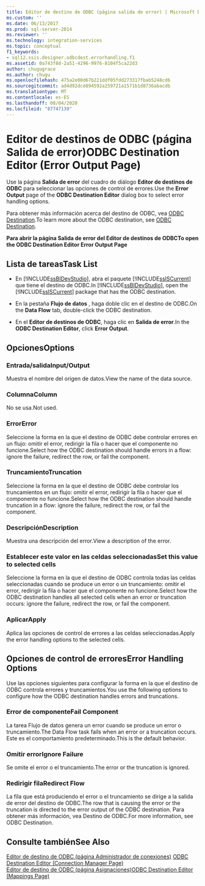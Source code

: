 ```yaml
---
title: Editor de destino de ODBC (página salida de error) | Microsoft Docs
ms.custom: ''
ms.date: 06/13/2017
ms.prod: sql-server-2014
ms.reviewer: ''
ms.technology: integration-services
ms.topic: conceptual
f1_keywords:
- sql12.ssis.designer.odbcdest.errorhandling.f1
ms.assetid: 0a743f8d-2a51-4296-9976-8104f5ca22d3
author: chugugrace
ms.author: chugu
ms.openlocfilehash: 475a2e00d67b221ddf05fdd273317fbab5248cd6
ms.sourcegitcommit: ad4d92dce894592a259721a1571b1d8736abacdb
ms.translationtype: MT
ms.contentlocale: es-ES
ms.lasthandoff: 08/04/2020
ms.locfileid: "87747139"
---
```

# <a name="odbc-destination-editor-error-output-page"></a><span data-ttu-id="a5c36-102">Editor de destinos de ODBC (página Salida de error)</span><span class="sxs-lookup"><span data-stu-id="a5c36-102">ODBC Destination Editor (Error Output Page)</span></span>
  <span data-ttu-id="a5c36-103">Use la página **Salida de error** del cuadro de diálogo **Editor de destinos de ODBC** para seleccionar las opciones de control de errores.</span><span class="sxs-lookup"><span data-stu-id="a5c36-103">Use the **Error Output** page of the **ODBC Destination Editor** dialog box to select error handling options.</span></span>  
  
 <span data-ttu-id="a5c36-104">Para obtener más información acerca del destino de ODBC, vea [ODBC Destination](data-flow/odbc-destination.md).</span><span class="sxs-lookup"><span data-stu-id="a5c36-104">To learn more about the ODBC destination, see [ODBC Destination](data-flow/odbc-destination.md).</span></span>  
  
 <span data-ttu-id="a5c36-105">**Para abrir la página Salida de error del Editor de destinos de ODBC**</span><span class="sxs-lookup"><span data-stu-id="a5c36-105">**To open the ODBC Destination Editor Error Output Page**</span></span>  
  
## <a name="task-list"></a><span data-ttu-id="a5c36-106">Lista de tareas</span><span class="sxs-lookup"><span data-stu-id="a5c36-106">Task List</span></span>  
  
-   <span data-ttu-id="a5c36-107">En [!INCLUDE[ssBIDevStudio](../includes/ssbidevstudio-md.md)], abra el paquete [!INCLUDE[ssISCurrent](../includes/ssiscurrent-md.md)] que tiene el destino de ODBC.</span><span class="sxs-lookup"><span data-stu-id="a5c36-107">In [!INCLUDE[ssBIDevStudio](../includes/ssbidevstudio-md.md)], open the [!INCLUDE[ssISCurrent](../includes/ssiscurrent-md.md)] package that has the ODBC destination.</span></span>  
  
-   <span data-ttu-id="a5c36-108">En la pestaña **Flujo de datos** , haga doble clic en el destino de ODBC.</span><span class="sxs-lookup"><span data-stu-id="a5c36-108">On the **Data Flow** tab, double-click the ODBC destination.</span></span>  
  
-   <span data-ttu-id="a5c36-109">En el **Editor de destinos de ODBC**, haga clic en **Salida de error**.</span><span class="sxs-lookup"><span data-stu-id="a5c36-109">In the **ODBC Destination Editor**, click **Error Output**.</span></span>  
  
## <a name="options"></a><span data-ttu-id="a5c36-110">Opciones</span><span class="sxs-lookup"><span data-stu-id="a5c36-110">Options</span></span>  
  
### <a name="inputoutput"></a><span data-ttu-id="a5c36-111">Entrada/salida</span><span class="sxs-lookup"><span data-stu-id="a5c36-111">Input/Output</span></span>  
 <span data-ttu-id="a5c36-112">Muestra el nombre del origen de datos.</span><span class="sxs-lookup"><span data-stu-id="a5c36-112">View the name of the data source.</span></span>  
  
### <a name="column"></a><span data-ttu-id="a5c36-113">Columna</span><span class="sxs-lookup"><span data-stu-id="a5c36-113">Column</span></span>  
 <span data-ttu-id="a5c36-114">No se usa.</span><span class="sxs-lookup"><span data-stu-id="a5c36-114">Not used.</span></span>  
  
### <a name="error"></a><span data-ttu-id="a5c36-115">Error</span><span class="sxs-lookup"><span data-stu-id="a5c36-115">Error</span></span>  
 <span data-ttu-id="a5c36-116">Seleccione la forma en la que el destino de ODBC debe controlar errores en un flujo: omitir el error, redirigir la fila o hacer que el componente no funcione.</span><span class="sxs-lookup"><span data-stu-id="a5c36-116">Select how the ODBC destination should handle errors in a flow: ignore the failure, redirect the row, or fail the component.</span></span>  
  
### <a name="truncation"></a><span data-ttu-id="a5c36-117">Truncamiento</span><span class="sxs-lookup"><span data-stu-id="a5c36-117">Truncation</span></span>  
 <span data-ttu-id="a5c36-118">Seleccione la forma en la que el destino de ODBC debe controlar los truncamientos en un flujo: omitir el error, redirigir la fila o hacer que el componente no funcione.</span><span class="sxs-lookup"><span data-stu-id="a5c36-118">Select how the ODBC destination should handle truncation in a flow: ignore the failure, redirect the row, or fail the component.</span></span>  
  
### <a name="description"></a><span data-ttu-id="a5c36-119">Descripción</span><span class="sxs-lookup"><span data-stu-id="a5c36-119">Description</span></span>  
 <span data-ttu-id="a5c36-120">Muestra una descripción del error.</span><span class="sxs-lookup"><span data-stu-id="a5c36-120">View a description of the error.</span></span>  
  
### <a name="set-this-value-to-selected-cells"></a><span data-ttu-id="a5c36-121">Establecer este valor en las celdas seleccionadas</span><span class="sxs-lookup"><span data-stu-id="a5c36-121">Set this value to selected cells</span></span>  
 <span data-ttu-id="a5c36-122">Seleccione la forma en la que el destino de ODBC controla todas las celdas seleccionadas cuando se produce un error o un truncamiento: omitir el error, redirigir la fila o hacer que el componente no funcione.</span><span class="sxs-lookup"><span data-stu-id="a5c36-122">Select how the ODBC destination handles all selected cells when an error or truncation occurs: ignore the failure, redirect the row, or fail the component.</span></span>  
  
### <a name="apply"></a><span data-ttu-id="a5c36-123">Aplicar</span><span class="sxs-lookup"><span data-stu-id="a5c36-123">Apply</span></span>  
 <span data-ttu-id="a5c36-124">Aplica las opciones de control de errores a las celdas seleccionadas.</span><span class="sxs-lookup"><span data-stu-id="a5c36-124">Apply the error handling options to the selected cells.</span></span>  
  
## <a name="error-handling-options"></a><span data-ttu-id="a5c36-125">Opciones de control de errores</span><span class="sxs-lookup"><span data-stu-id="a5c36-125">Error Handling Options</span></span>  
 <span data-ttu-id="a5c36-126">Use las opciones siguientes para configurar la forma en la que el destino de ODBC controla errores y truncamientos.</span><span class="sxs-lookup"><span data-stu-id="a5c36-126">You use the following options to configure how the ODBC destination handles errors and truncations.</span></span>  
  
### <a name="fail-component"></a><span data-ttu-id="a5c36-127">Error de componente</span><span class="sxs-lookup"><span data-stu-id="a5c36-127">Fail Component</span></span>  
 <span data-ttu-id="a5c36-128">La tarea Flujo de datos genera un error cuando se produce un error o truncamiento.</span><span class="sxs-lookup"><span data-stu-id="a5c36-128">The Data Flow task fails when an error or a truncation occurs.</span></span> <span data-ttu-id="a5c36-129">Este es el comportamiento predeterminado.</span><span class="sxs-lookup"><span data-stu-id="a5c36-129">This is the default behavior.</span></span>  
  
### <a name="ignore-failure"></a><span data-ttu-id="a5c36-130">Omitir error</span><span class="sxs-lookup"><span data-stu-id="a5c36-130">Ignore Failure</span></span>  
 <span data-ttu-id="a5c36-131">Se omite el error o el truncamiento.</span><span class="sxs-lookup"><span data-stu-id="a5c36-131">The error or the truncation is ignored.</span></span>  
  
### <a name="redirect-flow"></a><span data-ttu-id="a5c36-132">Redirigir fila</span><span class="sxs-lookup"><span data-stu-id="a5c36-132">Redirect Flow</span></span>  
 <span data-ttu-id="a5c36-133">La fila que está produciendo el error o el truncamiento se dirige a la salida de error del destino de ODBC.</span><span class="sxs-lookup"><span data-stu-id="a5c36-133">The row that is causing the error or the truncation is directed to the error output of the ODBC destination.</span></span> <span data-ttu-id="a5c36-134">Para obtener más información, vea Destino de ODBC.</span><span class="sxs-lookup"><span data-stu-id="a5c36-134">For more information, see ODBC Destination.</span></span>  
  
## <a name="see-also"></a><span data-ttu-id="a5c36-135">Consulte también</span><span class="sxs-lookup"><span data-stu-id="a5c36-135">See Also</span></span>  
 <span data-ttu-id="a5c36-136">[Editor de destino de ODBC &#40;página Administrador de conexiones&#41;](../../2014/integration-services/odbc-destination-editor-connection-manager-page.md) </span><span class="sxs-lookup"><span data-stu-id="a5c36-136">[ODBC Destination Editor &#40;Connection Manager Page&#41;](../../2014/integration-services/odbc-destination-editor-connection-manager-page.md) </span></span>  
 [<span data-ttu-id="a5c36-137">Editor de destino de ODBC &#40;página Asignaciones&#41;</span><span class="sxs-lookup"><span data-stu-id="a5c36-137">ODBC Destination Editor &#40;Mappings Page&#41;</span></span>](../../2014/integration-services/odbc-destination-editor-mappings-page.md)  
  
  
